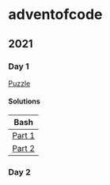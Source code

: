 # adventofcode

## 2021

### Day 1
[Puzzle](2021/Day1/Day1.txt)

#### Solutions

| Bash                              |
| --------------------------------- |
| [Part 1](2021/Day1/Day1_Part1.sh) |
| [Part 2](2021/Day1/Day1_Part2.sh) |

### Day 2
